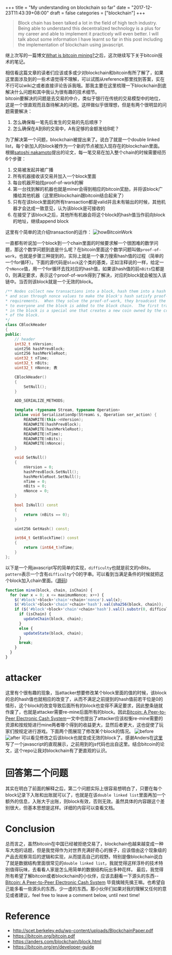 +++
title = "My understanding on blockchain so far"
date = "2017-12-23T11:43:39+08:00"
draft = false
categories = ["blockchain"]
+++
> Block chain has been talked a lot in the field of high tech industry. Being able to understand this decentralized technology is a plus for my career and able to implement it practicely will even better. I will talk about some information I have learnt so far in this post including the implementation of blockchain using javascript.

继上次写的一篇博文[What is bitcoin mining?](/blog/2017-10-11)之后，这次继续写下关于bitcoin技术的笔记。

相信看这篇文章的读者们应该或多或少对blockchain和bitcoin有所了解了，如果这里面涉及到的一些术语觉得不理解，可以试图从reference那里找到答案，实在不行可以wiki之或者直接评论告诉我哦。那我主要在这里梳理一下blockchain到底解决什么问题和其中我认为很有趣的技术细节。  
bitcoin要解决的问题是去交易的中介，类似于银行在传统的交易模型中的地位，这是一个很直观而且亟待解决的问题。这样做似乎很理想，但是有两个很明显的问题需要解决：  
1. 怎么确保每一笔先后发生的交易的先后顺序？  
2. 怎么确保在A到B的交易中，A有足够的金额发给B呢？  

为了解决第一个问题，blockchain被提出来了。说白了就是一个double linked list，每个新加入的block被作为一个新的节点被加入现存在的blockchain里面。根据[satoshi nakamoto](https://en.wikipedia.org/wiki/Satoshi_Nakamoto)提出的论文，每一笔交易在加入整个chain的时候需要经历6个步骤：  
1. 交易被发起并被广播  
2. 所有机器接收该交易并加入一个block里面  
3. 每台机器开始找proof-of-work的解  
4. 第一台找到解的机器也就是miner会得到相应的bitcoin奖励，并将该block广播给其他机器（这里把blockchain跟bitcoin结合起来了）  
5. 只有在该block里面的所有transaction都是valid并且未有输出的时候，其他机器才会达成一致意见，认为该block是可接收的  
6. 在接受了该block之后，其他所有机器会将这个block的hash值当作前向block的地址，继续append block  

这里有个简单的流介绍transaction的运作：
![howBitcoinWork](/data/2017-12-23/howBitcoinWork.jpeg)

一直都有听说加一个block到一个chain里面的时候要求解一个很困难的数学问题，那这个数学问题到底是什么呢？在bitcoin里面这个数学问题叫做`proof-of-work`，也就是步骤三种提到的，实际上就是一个暴力搜索hash值的过程（简单的一个for循环）。下面的源代码是`block`这个类的基类，正如注释说的一样，给定一个`nNonce`值，用一个for循环去找对应的hash值，如果该hash值的前`nBits`位都是0，则满足要求，表示这个proof-of-work得到了解决，对应的block就会被加入该链中。当否则该block就是一个无效的block。
```c++
/** Nodes collect new transactions into a block, hash them into a hash tree,
* and scan through nonce values to make the block's hash satisfy proof-of-work
* requirements.  When they solve the proof-of-work, they broadcast the block
* to everyone and the block is added to the block chain.  The first transaction
* in the block is a special one that creates a new coin owned by the creator
* of the block.
*/
class CBlockHeader
{
public:
    // header
    int32_t nVersion;
    uint256 hashPrevBlock;
    uint256 hashMerkleRoot;
    uint32_t nTime;
    uint32_t nBits;
    uint32_t nNonce; 表

    CBlockHeader()
    {
        SetNull();
    }

    ADD_SERIALIZE_METHODS;

    template <typename Stream, typename Operation>
    inline void SerializationOp(Stream& s, Operation ser_action) {
        READWRITE(this->nVersion);
        READWRITE(hashPrevBlock);
        READWRITE(hashMerkleRoot);
        READWRITE(nTime);
        READWRITE(nBits);
        READWRITE(nNonce);
    }

    void SetNull()
    {
        nVersion = 0;
        hashPrevBlock.SetNull();
        hashMerkleRoot.SetNull();
        nTime = 0;
        nBits = 0;
        nNonce = 0;
    }

    bool IsNull() const
    {
        return (nBits == 0);
    }

    uint256 GetHash() const;

    int64_t GetBlockTime() const
    {
        return (int64_t)nTime;
    }
};
```
以下是一个用javascript写的简单的实现，`difficulty`也就是前文的nBits，`pattern`表示一个含有`difficulty`个0的字串。可以看到当满足条件的时候就把这个block加入chain里面。([源码](https://github.com/anders94/blockchain-demo/blob/master/public/javascripts/blockchain.js))
```javascript
function mine(block, chain, isChain) {
  for (var x = 0; x <= maximumNonce; x++) {
    $('#block'+block+'chain'+chain+'nonce').val(x);
    $('#block'+block+'chain'+chain+'hash').val(sha256(block, chain));
    if ($('#block'+block+'chain'+chain+'hash').val().substr(0, difficulty) === pattern) {
      if (isChain) {
        updateChain(block, chain);
      }
      else {
        updateState(block, chain);
      }
      break;
    }
  }
}
```

# attacker
这里有个很有趣的现象，当attacker想要修改某个block里面的值的时候，该block的总的hash值也就相应的改变了，从而不满足之前提到的hash值前若干位是0的情形，这个block的改变导致后面所有的block也变得不满足要求，因此整条链就作废了，也就是attacker需要re-mine后面所有的block。因此[Bitcoin: A Peer-to-Peer Electronic Cash System](http://scet.berkeley.edu/wp-content/uploads/BlockchainPaper.pdf)一文中也提出了attacker应该权衡re-mine需要的资源和按规矩进行mine两者哪个得到的收益更大，显然后者更大，这也促使了玩家们按规定进行游戏。下面两个图展现了修改某个block的情况。
![before](/data/2017-12-23/before.png)
![after](/data/2017-12-23/after.png)
可以看见修改之后该block也就变成无效的block了。感谢Anders在[这里](https://anders.com/blockchain/blockchain.html)写了一个javascript的直观展示，之前用到的js代码也出自这里。结合bitcoin的论文，这个repo让我对blockchain有了更直观的认识。

# 回答第二个问题
其实在明白了前面的解释之后，第二个问题实际上很容易想明白了，只要在每个block记录下入账和出账就可以了，也就是在该`double linked list`里面再加一个额外的信息，入账大于出账，则block有效，否则无效。虽然具体的内容跟这个差别很大，但基本思想是这样。详细的内容可以查看文档。

# Conclusion
总而言之，虽然bitcoin在中国已经被拒绝交易了，blockchain也越来越变成一种车大炮的话题，但是我觉得作为对世界充满好奇心的猴子，应该借由这个现象级的产品去观察背后的逻辑和实现，从而提高自己的视野。特别是像blockchain说白了就是数据结构里面很常见的`double linked list`，我就觉得这样淳朴的技术特别值得玩味，去看看人家是怎么用简单的数据结构玩出多种花样。
最后，我觉得所有希望了解bitcoin或者blockchain的小伙伴，应该去翻看一下源头的东西--[Bitcoin: A Peer-to-Peer Electronic Cash System](http://scet.berkeley.edu/wp-content/uploads/BlockchainPaper.pdf) 毕竟擒贼先擒王嘛。也希望自己能多看一些源头的东西，少一虚的东西。那小伙伴们如果对我的理解又任何的意见或者建议，feel free to leave a comment below, until next time! 
# Reference
- http://scet.berkeley.edu/wp-content/uploads/BlockchainPaper.pdf
- https://bitcoin.org/bitcoin.pdf
- https://anders.com/blockchain/block.html
- https://bitcoin.org/en/developer-guide